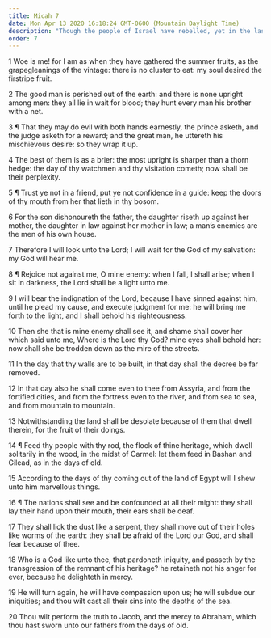 ```yaml
---
title: Micah 7
date: Mon Apr 13 2020 16:18:24 GMT-0600 (Mountain Daylight Time)
description: "Though the people of Israel have rebelled, yet in the last days the Lord will have mercy on them—He will have compassion and pardon their iniquities."
order: 7
---
```


1 Woe is me! for I am as when they have gathered the summer fruits, as the grapegleanings of the vintage: there is no cluster to eat: my soul desired the firstripe fruit.

2 The good man is perished out of the earth: and there is none upright among men: they all lie in wait for blood; they hunt every man his brother with a net.

3 ¶ That they may do evil with both hands earnestly, the prince asketh, and the judge asketh for a reward; and the great man, he uttereth his mischievous desire: so they wrap it up.

4 The best of them is as a brier: the most upright is sharper than a thorn hedge: the day of thy watchmen and thy visitation cometh; now shall be their perplexity.

5 ¶ Trust ye not in a friend, put ye not confidence in a guide: keep the doors of thy mouth from her that lieth in thy bosom.

6 For the son dishonoureth the father, the daughter riseth up against her mother, the daughter in law against her mother in law; a man’s enemies are the men of his own house.

7 Therefore I will look unto the Lord; I will wait for the God of my salvation: my God will hear me.

8 ¶ Rejoice not against me, O mine enemy: when I fall, I shall arise; when I sit in darkness, the Lord shall be a light unto me.

9 I will bear the indignation of the Lord, because I have sinned against him, until he plead my cause, and execute judgment for me: he will bring me forth to the light, and I shall behold his righteousness.

10 Then she that is mine enemy shall see it, and shame shall cover her which said unto me, Where is the Lord thy God? mine eyes shall behold her: now shall she be trodden down as the mire of the streets.

11 In the day that thy walls are to be built, in that day shall the decree be far removed.

12 In that day also he shall come even to thee from Assyria, and from the fortified cities, and from the fortress even to the river, and from sea to sea, and from mountain to mountain.

13 Notwithstanding the land shall be desolate because of them that dwell therein, for the fruit of their doings.

14 ¶ Feed thy people with thy rod, the flock of thine heritage, which dwell solitarily in the wood, in the midst of Carmel: let them feed in Bashan and Gilead, as in the days of old.

15 According to the days of thy coming out of the land of Egypt will I shew unto him marvellous things.

16 ¶ The nations shall see and be confounded at all their might: they shall lay their hand upon their mouth, their ears shall be deaf.

17 They shall lick the dust like a serpent, they shall move out of their holes like worms of the earth: they shall be afraid of the Lord our God, and shall fear because of thee.

18 Who is a God like unto thee, that pardoneth iniquity, and passeth by the transgression of the remnant of his heritage? he retaineth not his anger for ever, because he delighteth in mercy.

19 He will turn again, he will have compassion upon us; he will subdue our iniquities; and thou wilt cast all their sins into the depths of the sea.

20 Thou wilt perform the truth to Jacob, and the mercy to Abraham, which thou hast sworn unto our fathers from the days of old.
